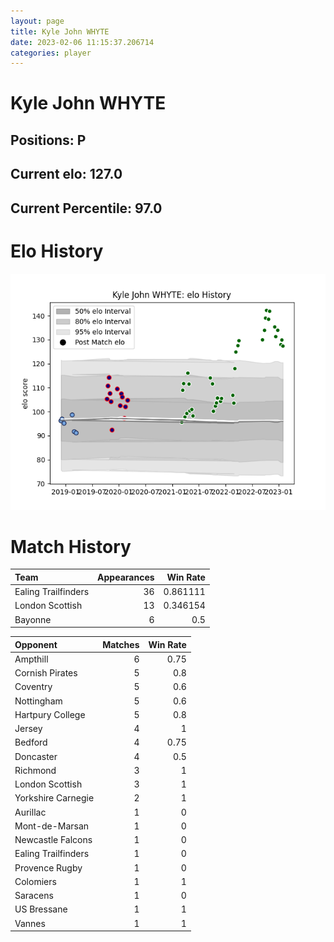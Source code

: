 ```yaml
---  
layout: page  
title: Kyle John WHYTE  
date: 2023-02-06 11:15:37.206714  
categories: player  
---
```

# Kyle John WHYTE

## Positions: P

## Current elo: 127.0

## Current Percentile: 97.0

# Elo History


![elo history](history_KyleJohnWHYTE.png)
# Match History


| Team                |   Appearances |   Win Rate |
|:--------------------|--------------:|-----------:|
| Ealing Trailfinders |            36 |   0.861111 |
| London Scottish     |            13 |   0.346154 |
| Bayonne             |             6 |   0.5      |

| Opponent            |   Matches |   Win Rate |
|:--------------------|----------:|-----------:|
| Ampthill            |         6 |       0.75 |
| Cornish Pirates     |         5 |       0.8  |
| Coventry            |         5 |       0.6  |
| Nottingham          |         5 |       0.6  |
| Hartpury College    |         5 |       0.8  |
| Jersey              |         4 |       1    |
| Bedford             |         4 |       0.75 |
| Doncaster           |         4 |       0.5  |
| Richmond            |         3 |       1    |
| London Scottish     |         3 |       1    |
| Yorkshire Carnegie  |         2 |       1    |
| Aurillac            |         1 |       0    |
| Mont-de-Marsan      |         1 |       0    |
| Newcastle Falcons   |         1 |       0    |
| Ealing Trailfinders |         1 |       0    |
| Provence Rugby      |         1 |       0    |
| Colomiers           |         1 |       1    |
| Saracens            |         1 |       0    |
| US Bressane         |         1 |       1    |
| Vannes              |         1 |       1    |